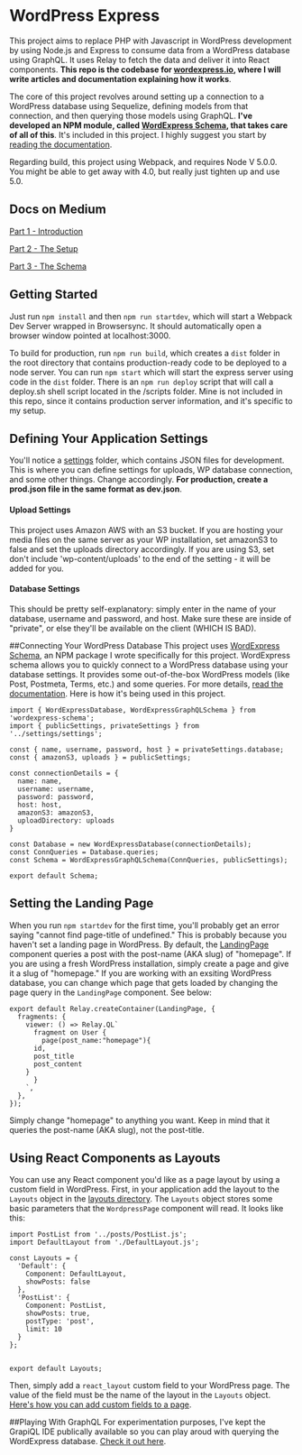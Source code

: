 # WordPress Express

This project aims to replace PHP with Javascript in WordPress development by using Node.js and Express to consume data from a WordPress database using GraphQL. It uses Relay to fetch the data and deliver it into React components. **This repo is the codebase for [wordexpress.io](http://wordexpress.io), where I will write articles and documentation explaining how it works**.

The core of this project revolves around setting up a connection to a WordPress database using Sequelize, defining models from that connection, and then querying those models using GraphQL. **I've developed an NPM module, called [WordExpress Schema](https://github.com/ramsaylanier/wordexpress-schema), that takes care of all of this**. It's included in this project. I highly suggest you start by [reading the documentation](https://github.com/ramsaylanier/wordexpress-schema).

Regarding build, this project using Webpack, and requires Node V 5.0.0. You might be able to get away with 4.0, but really just tighten up and use 5.0.

## Docs on Medium
[Part 1 - Introduction](https://medium.com/@verybadhello/wordpress-with-node-react-and-graphql-part-1-introduction-ee0fc491730e#.ir4lezuav)

[Part 2 - The Setup](https://medium.com/@verybadhello/wordpress-with-node-react-and-graphql-part-2-the-setup-adbbfba1e776#.oizvqnau7)

[Part 3 - The Schema](https://medium.com/@verybadhello/wordpress-with-node-react-and-graphql-part-3-the-schema-8569a89016c#.w2dcbi5en)

## Getting Started
Just run ```npm install``` and then ```npm run startdev```, which will start a Webpack Dev Server wrapped in Browsersync. It should automatically open a browser window pointed at localhost:3000.

To build for production, run ```npm run build```, which creates a ```dist``` folder in the root directory that contains production-ready code to be deployed to a node server. You can run ```npm start``` which will start the express server using code in the ```dist``` folder. There is an ```npm run deploy``` script that will call a deploy.sh shell script located in the /scripts folder. Mine is not included in this repo, since it contains production server information, and it's specific to my setup.

## Defining Your Application Settings
You'll notice a [settings](https://github.com/ramsaylanier/WordpressExpress/tree/master/settings) folder, which contains JSON files for development. This is where you can define settings for uploads, WP database connection, and some other things. Change accordingly. **For production, create a prod.json file in the same format as dev.json**.

#### Upload Settings
This project uses Amazon AWS with an S3 bucket. If you are hosting your media files on the same server as your WP installation, set amazonS3 to false and set the uploads directory accordingly. If you are using S3, set don't include 'wp-content/uploads' to the end of the setting - it will be added for you.

#### Database Settings
This should be pretty self-explanatory: simply enter in the name of your database, username and password, and host. Make sure these are inside of "private", or else they'll be available on the client (WHICH IS BAD).

##Connecting Your WordPress Database
This project uses [WordExpress Schema](https://github.com/ramsaylanier/wordexpress-schema), an NPM package I wrote specifically for this project. WordExpress schema allows you to quickly connect to a WordPress database using your database settings. It provides some out-of-the-box WordPress models (like Post, Postmeta, Terms, etc.) and some queries. For more details, [read the documentation](https://github.com/ramsaylanier/wordexpress-schema).  Here is how it's being used in this project.

```
import { WordExpressDatabase, WordExpressGraphQLSchema } from 'wordexpress-schema';
import { publicSettings, privateSettings } from '../settings/settings';

const { name, username, password, host } = privateSettings.database;
const { amazonS3, uploads } = publicSettings;

const connectionDetails = {
  name: name,
  username: username,
  password: password,
  host: host,
  amazonS3: amazonS3,
  uploadDirectory: uploads
}

const Database = new WordExpressDatabase(connectionDetails);
const ConnQueries = Database.queries;
const Schema = WordExpressGraphQLSchema(ConnQueries, publicSettings);

export default Schema;
```

## Setting the Landing Page
When you run ```npm startdev``` for the first time, you'll probably get an error saying "cannot find page-title of undefined." This is probably because you haven't set a landing page in WordPress. By default, the [LandingPage](https://github.com/ramsaylanier/WordpressExpress/blob/master/app/components/pages/LandingPage.js) component queries a post with the post-name (AKA slug) of "homepage". If you are using a fresh WordPress installation, simply create a page and give it a slug of "homepage." If you are working with an exsiting WordPress database, you can change which page that gets loaded by changing the page query in the ```LandingPage``` component. See below:

```
export default Relay.createContainer(LandingPage, {
  fragments: {
    viewer: () => Relay.QL`
      fragment on User {
        page(post_name:"homepage"){
	  id,
	  post_title
	  post_content
	}
      }
    `,
  },
});
```

Simply change "homepage" to anything you want. Keep in mind that it queries the post-name (AKA slug), not the post-title.

## Using React Components as Layouts
You can use any React component you'd like as a page layout by using a custom field in WordPress. First, in your application add the layout to the ```Layouts``` object in the [layouts directory](https://github.com/ramsaylanier/WordpressExpress/blob/master/app/components/layouts/layouts.js). The ```Layouts``` object stores some basic parameters that the ```WordpressPage``` component will read. It looks like this:

```
import PostList from '../posts/PostList.js';
import DefaultLayout from './DefaultLayout.js';

const Layouts = {
  'Default': {
    Component: DefaultLayout,
    showPosts: false
  },
  'PostList': {
    Component: PostList,
    showPosts: true,
    postType: 'post',
    limit: 10
  }
};


export default Layouts;
```

Then, simply add a ```react_layout``` custom field to your WordPress page. The value of the field must be the name of the layout in the ```Layouts``` object. [Here's how you can add custom fields to a page](https://codex.wordpress.org/Custom_Fields).

##Playing With GraphQL
For experimentation purposes, I've kept the GrapiQL IDE publically available so you can play aroud with querying the WordExpress database. [Check it out here](http://wordexpress.io:8080).
